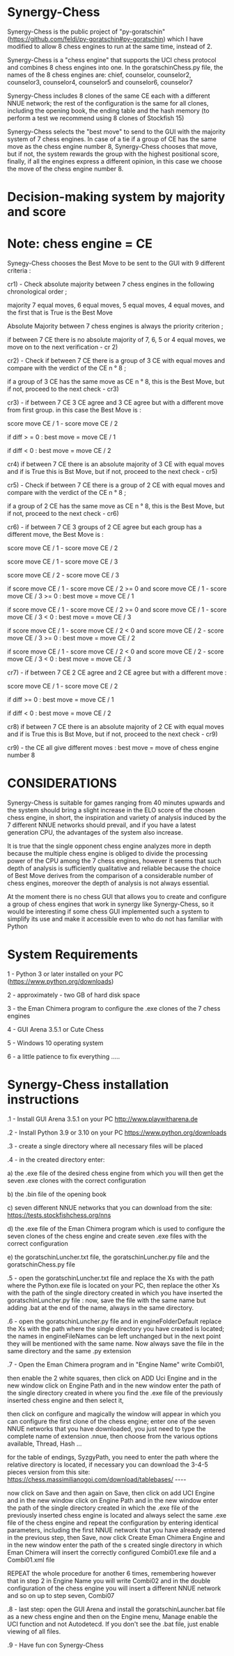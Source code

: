 # Synergy-Chess

Synergy-Chess is the public project of "py-goratschin" (https://github.com/feldi/py-goratschin#py-goratschin) which I have modified to allow 8 chess engines to run at the same time, instead of 2.

Synergy-Chess is a "chess engine" that supports the UCI chess protocol and combines 8 chess engines into one. In the goratschinChess.py file, the names of the 8 chess engines are: chief, counselor, counselor2, counselor3, counselor4, counselor5 and counselor6, counselor7

Synergy-Chess includes 8 clones of the same CE each with a different NNUE network; the rest of the configuration is the same for all clones, including the opening book, the ending table and the hash memory (to perform a test we recommend using 8 clones of Stockfish 15)

Synergy-Chess selects the "best move" to send to the GUI with the majority system of 7 chess engines. In case of a tie if a group of CE has the same move as the chess engine number 8, Synergy-Chess chooses that move, but if not, the system rewards the group with the highest positional score, finally, if all the engines express a different opinion, in this case we choose the move of the chess engine number 8.


# Decision-making system by majority and score #

# Note: chess engine = CE

Synegy-Chess chooses the Best Move to be sent to the GUI with 9 different criteria :

cr1) - Check absolute majority between 7 chess engines in the following chronological order ; 

majority 7 equal moves, 6 equal moves, 5 equal moves, 4 equal moves, and the first that is True is the Best Move

Absolute Majority between 7 chess engines is always the priority criterion ;

if between 7 CE there is no absolute majority of 7, 6, 5 or 4 equal moves, we move on to the next verification - cr 2)


cr2) - Check if between 7 CE there is a group of 3 CE with equal moves and compare with the verdict of the CE n ° 8 ;

if a group of 3 CE has the same move as CE n ° 8, this is the Best Move, but if not, proceed to the next check - cr3) 


cr3) - if between 7 CE 3 CE agree and 3 CE agree but with a different move from first group. in this case the Best Move is :

score move CE / 1 - score move CE / 2 

if diff > = 0 : best move = move CE / 1 

if diff < 0 : best move = move CE / 2


cr4) if between 7 CE there is an absolute majority of 3 CE with equal moves and if is True this is Bst Move, but if not, proceed to the next check - cr5)


cr5) - Check if between 7 CE there is a group of 2 CE with equal moves and compare with the verdict of the CE n ° 8 ;

if a group of 2 CE has the same move as CE n ° 8, this is the Best Move, but if not, proceed to the next check - cr6)


cr6) - if between 7 CE 3 groups of 2 CE agree but each group has a different move, the Best Move is :

score move CE / 1 - score move CE / 2

score move CE / 1 - score move CE / 3

score move CE / 2 - score move CE / 3

if score move CE / 1 - score move CE / 2 >= 0 and score move CE / 1 - score move CE / 3 >= 0 : best move = move CE / 1

if score move CE / 1 - score move CE / 2 >= 0 and score move CE / 1 - score move CE / 3 < 0 : best move = move CE / 3

if score move CE / 1 - score move CE / 2 < 0 and score move CE / 2 - score move CE / 3 >= 0 : best move = move CE / 2

if score move CE / 1 - score move CE / 2 < 0 and score move CE / 2 - score move CE / 3 < 0 : best move = move CE / 3



cr7) -  if between 7 CE 2 CE agree and 2 CE agree but with a different move :

score move CE / 1 - score move CE / 2

if diff >= 0 : best move = move CE / 1

if diff < 0 : best move = move CE / 2


cr8)  if between 7 CE there is an absolute majority of 2 CE with equal moves and if is True this is Bst Move, but if not, proceed to the next check - cr9)


cr9) -  the CE all give different moves : best move = move of chess engine number 8





# CONSIDERATIONS 
Synergy-Chess is suitable for games ranging from 40 minutes upwards and the system should bring a slight increase in the ELO score of the chosen chess engine, in short, the inspiration and variety of analysis induced by the 7 different NNUE networks should prevail, and if you have a latest generation CPU, the advantages of the system also increase.

It is true that the single opponent chess engine analyzes more in depth because the multiple chess engine is obliged to divide the processing power of the CPU among the 7 chess engines, however it seems that such depth of analysis is sufficiently qualitative and reliable because the choice of Best Move derives from the comparison of a considerable number of chess engines, moreover the depth of analysis is not always essential.

At the moment there is no chess GUI that allows you to create and configure a group of chess engines that work in synergy like Synergy-Chess, so it would be interesting if some chess GUI implemented such a system to simplify its use and make it accessible even to who do not has familiar with Python


# System Requirements

1 - Python 3 or later installed on your PC (https://www.python.org/downloads)

2 - approximately - two GB of hard disk space

3 - the Eman Chimera program to configure the .exe clones of the 7 chess engines

4 - GUI Arena 3.5.1 or Cute Chess

5 - Windows 10 operating system

6 - a little patience to fix everything .....


# Synergy-Chess installation instructions

.1 - Install GUI Arena 3.5.1 on your PC
http://www.playwitharena.de

.2 - Install Python 3.9 or 3.10 on your PC
https://www.python.org/downloads

.3 - create a single directory where all necessary files will be placed

.4 - in the created directory enter:

a) the .exe file of the desired chess engine from which you will then get the seven .exe clones with the correct configuration

b) the .bin file of the opening book

c) seven different NNUE networks that you can download from the site: https://tests.stockfishchess.org/nns

d) the .exe file of the Eman Chimera program which is used to configure the seven clones of the chess engine and create seven .exe files with the correct configuration

e) the goratschinLuncher.txt file, the goratschinLuncher.py file and the goratschinChess.py file

.5 - open the goratschinLuncher.txt file and replace the Xs with the path where the Python.exe file is located on your PC, then replace the other Xs with the path of the single directory created in which you have inserted the goratschinLuncher.py file : now, save the file with the same name but adding .bat at the end of the name, always in the same directory.

.6 - open the goratschinLuncher.py file and in engineFolderDefault replace the Xs with the path where the single directory you have created is located; the names in engineFileNames can be left unchanged but in the next point they will be mentioned with the same name. Now always save the file in the same directory and the same .py extension


.7 - Open the Eman Chimera program and in "Engine Name" write Combi01, 

then enable the 2 white squares, then click on ADD Uci Engine and in the new window click on Engine Path and in the new window enter the path of the single directory created in where you find the .exe file of the previously inserted chess engine and then select it, 

then click on configure and magically the window will appear in which you can configure the first clone of the chess engine; enter one of the seven NNUE networks that you have downloaded, you just need to type the complete name of extension .nnue, then choose from the various options available, Thread, Hash ... 

for the table of endings, SyzgyPath, you need to enter the path where the relative directory is located, if necessary you can download the 3-4-5 pieces version from this site: https://chess.massimilianogoi.com/download/tablebases/ ---- 

now click on Save and then again on Save, then click on add UCI Engine and in the new window click on Engine Path and in the new window enter the path of the single directory created in which the .exe file of the previously inserted chess engine is located and always select the same .exe file of the chess engine and repeat the configuration by entering identical parameters, including the first NNUE network that you have already entered in the previous step, then Save, now click Create Eman Chimera Engine and in the new window enter the path of the s created single directory in which Eman Chimera will insert the correctly configured Combi01.exe file and a Combi01.xml file

REPEAT the whole procedure for another 6 times, remembering however that in step 2 in Engine Name you will write Combi02 and in the double configuration of the chess engine you will insert a different NNUE network and so on up to step seven, Combi07


.8 - last step: open the GUI Arena and install the goratschinLauncher.bat file as a new chess engine and then on the Engine menu, Manage enable the UCI function and not Autodetecd. If you don't see the .bat file, just enable viewing of all files.

.9 - Have fun con Synergy-Chess

